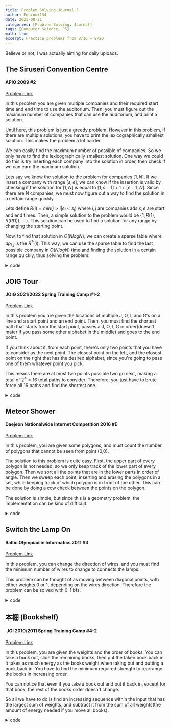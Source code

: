 ```yaml
---
title: Problem Solving Journal 5
author: Equinox134
date: 2023-08-21
categories: [Problem Solving, Journal]
tags: [Computer Science, PS]
math: true
excerpt: Practice problems from 8/16 ~ 8/20
---
```


Believe or not, I was actually aiming for daily uploads.

## The Siruseri Convention Centre
#### APIO 2009 #2
[Problem Link][convention]

In this problem you are given multiple companies and their required start time and end time to use the auditorium. Then, you must figure out the maximum number of companies that can use the auditorium, and print a solution.

Until here, this problem is just a greedy problem. However in this problem, if there are multiple solutions, you have to print the lexicographically smallest solution. This makes the problem a lot harder.

We can easily find the maximum number of possible of companies. So we only have to find the lexicographically smallest solution. One way we could do this is try inserting each company into the solution in order, then check if we can earn the maximum solution.

Lets say we know the solution to the problem for companies $[1,N]$. If we insert a company with range $[s,e]$, we can know if the insertion is valid by checking if the solution for $[1,N]$ is equal to $[1,s-1] + 1 + [e+1,N]$. Since there are $N$ companies, we must now figure out a way to find the solution in a certain range quickly.

Lets define $R(i) = min(j>i|e_i < s_j)$ where $i, j$ are companies ads $s, e$ are start and end times. Then, a simple solution to the problem would be $\{1, R(1), R(R(1)), \cdots\}$. This solution can be used to find a solution for any range by changing the starting point.

Now, to find that solution in $O(NlogN)$, we can create a sparse table where $dp_{i,j}$ is the $R^{2^j}(i)$. This way, we can use the sparse table to find the last possible company in $O(NlogN)$ time and finding the solution in a certain range quickly, thus solving the problem.

<details markdown="1">
  <summary>code</summary>
  
```cpp
#include <bits/stdc++.h>
using namespace std;
typedef long long ll;
typedef pair<int,int> pii;
typedef pair<ll,ll> pll;
typedef pair<double,double> pdd;
//typedef complex<double> cpx;
#define fastio cin.tie(0)->sync_with_stdio(0); cout.tie(0);
#define all(x) x.begin(),x.end()
#define compress(x) x.erase(unique(all(x)),x.end())
#define ff first
#define ss second
#define INF 1e17
#define MAX 500010
#define SIZE 100010
#define MOD 1000000007

ll n,dp[200010][18];
pll a[200010];
vector<pll> v,fi;

ll cmp(pll a, pll b){
	if(a.ss!=b.ss) return a.ss<b.ss;
	return a.ff>b.ff;
}

ll solve(ll l, ll r){
	if(l>r) return 0;
	pll tmp = {l,-1LL};
	ll pos = (*lower_bound(all(fi),tmp)).ss, ret = 1;
	if(pos==n||v[pos].ss>r) return 0;
	for(int i=17;i>=0;i--){
		if(dp[pos][i]!=n&&v[dp[pos][i]].ss<=r){
			ret += (1LL<<i);
			pos = dp[pos][i];
		}
	}
	return ret;
}

int main(){
	fastio;
	cin >> n;
	for(int i=0;i<n;i++){
		cin >> a[i].ff >> a[i].ss;
		v.push_back(a[i]);
	}
	sort(all(v),cmp);
	for(int i=0;i<n;i++){
		if(!fi.empty()&&fi.back().ff>=v[i].ff) continue;
		fi.push_back({v[i].ff,i});
	}
	fi.push_back({2e9+1LL,n});
	ll cur = 0;
	for(int i=0;i<n;i++){
		while(cur<n&&v[i].ss>=v[cur].ff) cur++;
		dp[i][0] = cur;
	}
	dp[n][0] = n;
	for(int i=1;i<18;i++){
		dp[n][i] = n;
		for(int j=n-1;j>=0;j--){
			dp[j][i] = dp[dp[j][i-1]][i-1];
		}
	}
	set<pll> s;
	vector<ll> ans;
	s.insert({-1LL,2e9+1LL});
	for(int i=0;i<n;i++){
		auto it = s.upper_bound({a[i].ff,1e9+1LL}); it--;
		pll iv = *it;
		if(iv.ss<a[i].ss) continue;
		ll t1 = solve(iv.ff,iv.ss);
		ll t2 = solve(iv.ff,a[i].ff-1) + 1 + solve(a[i].ss+1,iv.ss);
		if(t1!=t2) continue;
		s.erase(it);
		if(iv.ff<a[i].ff){
			s.insert({iv.ff,a[i].ff-1});
		}
		if(a[i].ss<iv.ss){
			s.insert({a[i].ss+1,iv.ss});
		}
		ans.push_back(i);
	}
	cout << ans.size() << "\n";
	for(auto i:ans){
		cout << i+1 << " ";
	}
}
```
</details>

## JOIG Tour
#### JOIG 2021/2022 Spring Training Camp #1-2
[Problem Link][tour]

In this problem you are given the locations of multiple J, O, I, and G's on a line and a start point and an end point. Then, you must find the shortest path that starts from the start point, passes a J, O, I, G in order(doesn't mater if you pass some other alphabet in the middle) and goes to the end point.

If you think about it, from each point, there's only two points that you have to consider as the next point. The closest point on the left, and the closest point on the right that has the desired alphabet, since you're going to pass one of them whatever point you pick.

This means there are at most two points possible two go next, making a total of $2^4 = 16$ total paths to consider. Therefore, you just have to brute force all 16 paths and find the shortest one.

<details markdown="1">
  <summary>code</summary>
  
```cpp
#include <bits/stdc++.h>
using namespace std;
typedef long long ll;
typedef pair<int,int> pii;
typedef pair<ll,ll> pll;
typedef pair<double,double> pdd;
//typedef complex<double> cpx;
#define fastio cin.tie(0)->sync_with_stdio(0); cout.tie(0);
#define all(x) x.begin(),x.end()
#define compress(x) x.erase(unique(all(x)),x.end())
#define ff first
#define ss second
#define INF 1e17
#define MAX 500010
#define SIZE 100010
#define MOD 1000000007

ll n,q,s,t;
vector<ll> v[10];

ll solve(ll pos, ll num){
	if(num==5){
		return abs(pos-t);
	}
	ll idx1 = lower_bound(all(v[num]),pos) - v[num].begin();
	ll idx2 = upper_bound(all(v[num]),pos) - v[num].begin();
	idx1--; idx2--;
	if(idx1==idx2) idx2++;
	//cout << v[num][idx1] << " " << v[num][idx2] << " " << num << " " << pos << "\n";
	ll d1 = LLONG_MAX, d2 = LLONG_MAX;
	if(0<=idx1&&idx1<=n) d1 = min(d1,abs(pos-v[num][idx1])+solve(v[num][idx1],num+1));
	if(0<=idx2&&idx2<=n) d2 = min(d2,abs(pos-v[num][idx2])+solve(v[num][idx2],num+1));
	return min(d1,d2);
}

int main(){
	fastio;
	cin >> n;
	for(int i=0;i<n;i++){
		ll x; cin >> x;
		char c; cin >> c;
		if(c=='J') v[1].push_back(x);
		else if(c=='O') v[2].push_back(x);
		else if(c=='I') v[3].push_back(x);
		else if(c=='G') v[4].push_back(x);
	}
	for(int i=1;i<=4;i++){
		sort(all(v[i]));
	}
	cin >> q;
	while(q--){
		cin >> s >> t;
		cout << solve(s,1) << "\n";
	}
}
```
</details>

## Meteor Shower
#### Daejeon Nationalwide Internet Competition 2016 #E
[Problem Link][meteor]

In this problem, you are given some polygons, and must count the number of polygons that cannot be seen from point (0,0).

The solution to this problem is quite easy. First, the upper part of every polygon is not needed, so we only keep track of the lower part of every polygon. Then we sort all the points that are in the lower parts in order of angle. Then we sweep each point, inserting and erasing the polygons in a set, while keeping track of which polygon is in front of the other. This can be done by doing a ccw check between the points on the polygon.

The solution is simple, but since this is a geometry problem, the implementation can be kind of difficult.

<details markdown="1">
  <summary>code</summary>
  
```cpp
#include <bits/stdc++.h>
using namespace std;
typedef long long ll;
typedef pair<int,int> pii;
typedef pair<ll,ll> pll;
typedef pair<double,double> pdd;
//typedef complex<double> cpx;
#define fastio cin.tie(0)->sync_with_stdio(0); cout.tie(0);
#define all(x) x.begin(),x.end()
#define compress(x) x.erase(unique(all(x)),x.end())
#define ff first
#define ss second
#define INF 1e17
#define MAX 500010
#define SIZE 100010
#define MOD 1000000007

struct P{
	ll x, y;
	bool operator < (const P &p) const {
		ll k = x*p.y-y*p.x;
		return k>0;
	}
	bool operator == (const P &p) const {
		ll k = x*p.y-y*p.x;
		return k==0;
	}
};

ll ccw(P a, P b, P c){
	ll k = (b.x-a.x)*(c.y-a.y)-(c.x-a.x)*(b.y-a.y);
	return (k>0)-(k<0);
}

ll n,cur,vis[1000100];
P O = {0,0};
vector<P> low[1000100];
vector<ll> lowr[1000100],in[1000100],out[1000100];

struct lhull{
	ll x;
	bool operator < (const lhull &l) const {
		ll id1 = upper_bound(all(lowr[x]),cur)-lowr[x].begin();
		ll id2 = upper_bound(all(lowr[l.x]),cur)-lowr[l.x].begin();
		P p1 = low[x][id1-1], p2 = low[x][id1], q1 = low[l.x][id2-1], q2 = low[l.x][id2];
		if(lowr[x][id1-1]<=lowr[l.x][id2-1]) return ccw(p1,p2,q1)<0;
		else return ccw(q1,q2,p1)>0;
	}
};

int main(){
	fastio;
	cin >> n;
	for(int i=0;i<n;i++){
		vector<P> v;
		ll m; cin >> m;
		for(int j=0;j<m;j++){
			ll x,y; cin >> x >> y;
			v.push_back({x,y});
		}
		ll s = 0, e = 0;
		for(int j=0;j<m;j++){
			if(ccw(O,v[j],v[s])>0||(ccw(O,v[j],v[s])==0&&v[s].y>v[j].y)) s = j;
			if(ccw(O,v[j],v[e])<0||(ccw(O,v[j],v[s])==0&&v[s].y>v[j].y)) e = j;
		}
		for(int j = s;;j = (j+1)%m){
			low[i].push_back(v[j]);
			if(j==e) break;
		}
	}
	vector<P> tmp;
	for(int i=0;i<n;i++){
		for(auto j:low[i]) tmp.push_back(j);
	}
	sort(all(tmp)); compress(tmp);
	for(int i=0;i<n;i++){
		for(auto j:low[i]){
			lowr[i].push_back(lower_bound(all(tmp),j)-tmp.begin()+1);
		}
		in[lowr[i][0]].push_back(i);
		out[lowr[i].back()].push_back(i);
	}
	set<lhull> s;
	for(int i=1;i<=(ll)tmp.size();i++){
		for(auto j:out[i]){
			s.erase({j});
		}
		cur = i;
		for(auto j:in[i]){
			s.insert({j});
		}
		if(!s.empty()) vis[(*s.begin()).x] = 1;
	}
	ll ans = 0;
	for(int i=0;i<n;i++){
		if(!vis[i]) ans++;
	}
	cout << ans;
}
```
</details>

## Switch the Lamp On
#### Baltic Olympiad in Informatics 2011 #3
[Problem Link][lamp]

In this problem, you can change the direction of wires, and you must find the minimum number of wires to change to connects the lamps.

This problem can be thought of as moving between diagonal points, with either weights 0 or 1, depending on the wires direction. Therefore the problem can be solved with 0-1 bfs.

<details markdown="1">
  <summary>code</summary>
  
```cpp
#include <bits/stdc++.h>
using namespace std;
typedef long long ll;
typedef pair<int,int> pii;
typedef pair<ll,ll> pll;
typedef pair<double,double> pdd;
//typedef complex<double> cpx;
#define fastio cin.tie(0)->sync_with_stdio(0); cout.tie(0);
#define all(x) x.begin(),x.end()
#define compress(x) x.erase(unique(all(x)),x.end())
#define ff first
#define ss second
#define INF 1e17
#define MAX 500010
#define SIZE 100010
#define MOD 1000000007

const ll dx[] = {-1,1,-1,1};
const ll dy[] = {-1,1,1,-1};

ll n,m,dist[510][510];
string s[510];

ll bfs(){
	deque<pair<pll,ll> > dq;
	for(int i=0;i<=n;i++){
		for(int j=0;j<=m;j++){
			dist[i][j] = 1e15+1LL;
		}
	}
	dq.push_back({{0,0},0});
	dist[0][0] = 0;
	while(!dq.empty()){
		ll cx = dq.front().ff.ff, cy = dq.front().ff.ss;
		ll d = dq.front().ss;
		dq.pop_front();
		//if(dist[cx][cy]<d) continue;
		for(int i=0;i<4;i++){
			ll nx = cx+dx[i], ny = cy+dy[i], nd = d;
			if(nx<0||ny<0||nx>n||ny>m) continue;
			ll lx, ly;
			if(i==0){
				lx = cx-1; ly = cy-1;
				if(s[lx][ly]!='\\') nd++;
			}
			else if(i==1){
				lx = cx; ly = cy;
				if(s[lx][ly]!='\\') nd++;
			}
			else if(i==2){
				lx = cx-1; ly = cy;
				if(s[lx][ly]!='/') nd++;
			}
			else{
				lx = cx; ly = cy-1;
				if(s[lx][ly]!='/') nd++;
			}
			if(dist[nx][ny]>nd){
				dist[nx][ny] = nd;
				if(nd>d) dq.push_back({{nx,ny},nd});
				else dq.push_front({{nx,ny},nd});
			}
		}
	}
	return dist[n][m];
}

int main(){
	fastio;
	cin >> n >> m;
	for(int i=0;i<n;i++){
		cin >> s[i];
	}
	ll k = bfs();
	if(k>1e10) cout << "NO SOLUTION";
	else cout << k;
}
```
</details>

## 本棚 (Bookshelf)
####  JOI 2010/2011 Spring Training Camp #4-2
[Problem Link][book]

In this problem, you are given the weights and the order of books. You can take a book out, slide the remaining books, then put the taken book back in. It takes as much energy as the books weight when taking out and putting a book back in. You have to find the minimum required strength to rearrange the books in increasing order.

You can notice that even if you take a book out and put it back in, except for that book, the rest of the books order doesn't change.

So all we have to do is find an increasing sequence within the input that has the largest sum of weights, and subtract it from the sum of all weights(the amount of energy needed if you move all books).

<details markdown="1">
  <summary>code</summary>
  
```cpp
#include <bits/stdc++.h>
using namespace std;
typedef long long ll;
typedef pair<int,int> pii;
typedef pair<ll,ll> pll;
typedef pair<double,double> pdd;
//typedef complex<double> cpx;
#define fastio cin.tie(0)->sync_with_stdio(0); cout.tie(0);
#define all(x) x.begin(),x.end()
#define compress(x) x.erase(unique(all(x)),x.end())
#define ff first
#define ss second
#define INF 1e17
#define MAX 500010
#define SIZE 100010
#define MOD 1000000007

struct Segtree{
	ll tree[4*100010];

	Segtree(){
		memset(tree,0LL,sizeof(tree));
	}

	void update(ll n, ll s, ll e, ll i, ll v){
		if(i<s||i>e) return;
		if(s==e){
			tree[n] = v;
			return;
		}
		ll m = (s+e)>>1;
		update(2*n,s,m,i,v);
		update(2*n+1,m+1,e,i,v);
		tree[n] = max(tree[2*n],tree[2*n+1]);
	}

	ll query(ll n, ll s, ll e, ll l, ll r){
		if(r<s||l>e) return 0;
		if(l<=s&&e<=r) return tree[n];
		ll m = (s+e)>>1;
		return max(query(2*n,s,m,l,r),query(2*n+1,m+1,e,l,r));
	}
};

Segtree seg;
ll n,w[100010],a[100010],dp[100010];

int main(){
	fastio;
	seg = Segtree();
	cin >> n;
	ll ans = 0;
	for(int i=1;i<=n;i++){
		cin >> w[i];
		ans += 2*w[i];
	}
	for(int i=1;i<=n;i++){
		cin >> a[i];
		dp[i] = seg.query(1,1,n,1,a[i]-1) + w[a[i]];
		seg.update(1,1,n,a[i],dp[i]);
	}
	//cout << ans << " " << seg.tree[1] << "\n";
	cout << ans-2*seg.tree[1];
}
```
</details>

[convention]: https://dmoj.ca/problem/apio09p2
[tour]: https://www.acmicpc.net/problem/27207
[meteor]: https://www.acmicpc.net/problem/13329
[lamp]: https://www.acmicpc.net/problem/2423
[book]: https://www.acmicpc.net/problem/24107
